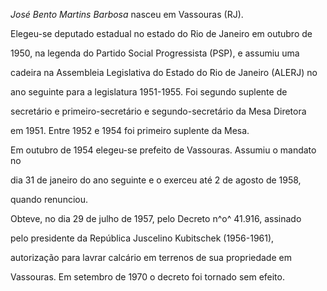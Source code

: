 

*José Bento Martins Barbosa* nasceu em Vassouras (RJ).



Elegeu-se deputado estadual no estado do Rio de Janeiro em outubro de

1950, na legenda do Partido Social Progressista (PSP), e assumiu uma

cadeira na Assembleia Legislativa do Estado do Rio de Janeiro (ALERJ) no

ano seguinte para a legislatura 1951-1955. Foi segundo suplente de

secretário e primeiro-secretário e segundo-secretário da Mesa Diretora

em 1951. Entre 1952 e 1954 foi primeiro suplente da Mesa.



Em outubro de 1954 elegeu-se prefeito de Vassouras. Assumiu o mandato no

dia 31 de janeiro do ano seguinte e o exerceu até 2 de agosto de 1958,

quando renunciou.



Obteve, no dia 29 de julho de 1957, pelo Decreto n^o^ 41.916, assinado

pelo presidente da República Juscelino Kubitschek (1956-1961),

autorização para lavrar calcário em terrenos de sua propriedade em

Vassouras. Em setembro de 1970 o decreto foi tornado sem efeito.



